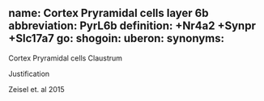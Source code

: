name: Cortex Pryramidal cells layer 6b
abbreviation: PyrL6b
definition: +Nr4a2 +Synpr +Slc17a7
go:
shogoin: 
uberon:
synonyms:
---

Cortex Pryramidal cells Claustrum

Justification

Zeisel et. al 2015
